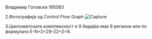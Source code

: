 Владимир Гоговски 195083

2.Фотографија од Control Flow Graph
![Capture](https://user-images.githubusercontent.com/82286248/171040949-b8c9d2ba-c29c-4ff7-8128-a4d4929fa2e5.JPG)

3.Цикломатската комплексност е 9 бидејќи има 9 региони или по формулата E-N+2=29-22+2=9.
